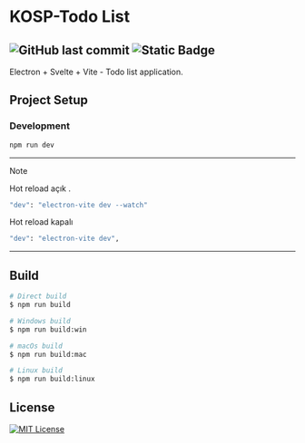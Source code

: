 # KOSP-Todo List
![GitHub last commit](https://img.shields.io/github/last-commit/kmaksut/todo-list-app) ![Static Badge](https://img.shields.io/badge/status-continues-orange)
---


Electron + Svelte + Vite - Todo list application.

## Project Setup

### Development

```bash
npm run dev
```
---
> [!NOTE]
> Hot reload açık .
> ```bash
> "dev": "electron-vite dev --watch"
> ```
> Hot reload kapalı
> ```bash
> "dev": "electron-vite dev",
> ```
---
## Build

```bash
# Direct build
$ npm run build

# Windows build 
$ npm run build:win

# macOs build
$ npm run build:mac

# Linux build
$ npm run build:linux
```
## License

[![MIT License](https://img.shields.io/badge/License-MIT-green.svg)](https://choosealicense.com/licenses/mit/)
